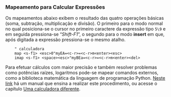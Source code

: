 ### Mapeamento para Calcular Expressões

Os mapeamentos abaixo exibem o resultado das quatro operações básicas
(soma, subtração, multiplicação e divisão). O primeiro para o modo
normal no qual posiciona-se o cursor no primeiro caractere da expressão
tipo `5\9` e em seguida pressiona-se
“*Shift-F1*”, o segundo para o modo **insert** em
que, após digitada a expressão pressiona-se o mesmo atalho.

        " calculadora
        map <s-f1> <esc>0"myEA=<c-r>=<c-r>m<enter><esc>
        imap <s-f1> <space><esc>"myBEa=<c-r>=<c-r>m<enter><del>

Para efetuar cálculos com maior precisão e também resolver problemas
como potências raízes, logaritmos pode-se mapear comandos externos, como
a biblioteca matemática da linguagem de programação Python.
[Neste link](http://vim.wikia.com/wiki/Scientific_calculator)
há um manual que ensina a realizar este procedimento, ou acesse o
capítulo [Uma calculadora diferente](../capitulo_2/uma_calculadora_diferente.md).


